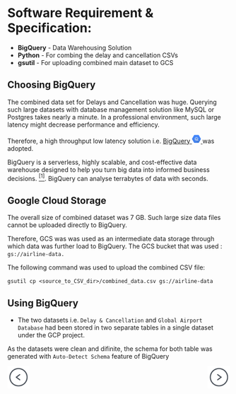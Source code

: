 # Software Requirement & Specification:
- **BigQuery** - Data Warehousing Solution
- **Python** - For combing the delay and cancellation CSVs
- **gsutil** - For uploading combined main dataset to GCS


## Choosing BigQuery

The combined data set for Delays and Cancellation was huge. Querying such large datasets with database management solution like MySQL or Postgres takes nearly a minute. In a professional environment, such large latency might decrease performance and efficiency.

Therefore, a high throughput low latency solution i.e.
<a target="_blank" href="https://cloud.google.com/bigquery">BigQuery 
<img src="images/BigQuery-Logo.png" width="20px">
</a> was adopted.

BigQuery is a serverless, highly scalable, and cost-effective data warehouse designed to help you turn big data into informed business decisions. <a href="https://cloud.google.com/bigquery" target="_blank"><sup>[1]</sup></a>. BigQuery can analyse terrabytes of data with seconds.


## Google Cloud Storage
The overall size of combined dataset was 7 GB. Such large size data files cannot be uploaded directly to BigQuery. 

Therefore, GCS was was used as an intermediate data storage through which data was further load to BigQuery. The GCS bucket that was used : `gs://airline-data.` 

The following command was used to upload the combined CSV file:
```
gsutil cp <source_to_CSV_dir>/combined_data.csv gs://airline-data
```

## Using BigQuery

- The two datasets i.e. `Delay & Cancellation` and `Global Airport Database` had been stored in two separate tables in a single dataset under the GCP project.

As the datasets were clean and difinite, the schema for both table was generated with `Auto-Detect Schema` feature of BigQuery

<div class="parent" style="display: inline-block;width: 100%;">
    <div class="header3" style="display: inline;float: left;width: 50%;">
        <a href="about"><img src="images/prev-page.png" style="max-width: 50px"></a>
    </div>
    <div style="text-align: right;display: inline;cursor:pointer;float: right;right: -6px;" align="right"> 
        <a href="ontaining"><img src="images/next-page.png" style="max-width: 50px"></a>
    </div>
</div>
